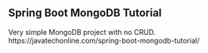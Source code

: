 <h2>Spring Boot MongoDB Tutorial</h2>
Very simple MongoDB project with no CRUD.
</br>https://javatechonline.com/spring-boot-mongodb-tutorial/
